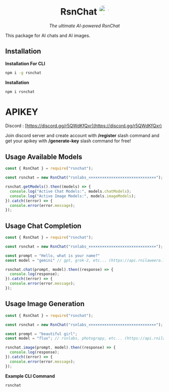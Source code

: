 <h1 align="center"><b>RsnChat</b> <img src="https://i.ibb.co/0J89TrT/rsn-bot-1.png" width="30" style="border-radius: 50%; margin-bottom: -5px"></h1>
<p align="center"><i>The ultimate AI-powered RsnChat</i></p>

This package for AI chats and AI images.

## Installation

**Installation For CLI**

```bash
npm i -g rsnchat
```

**Installation**

```bash
npm i rsnchat
```

# APIKEY

Discord : [https://discord.gg/r5QWdKfQxr](https://discord.gg/r5QWdKfQxr)

Join discord server and create account with **/register** slash command and get your apikey with **/generate-key** slash command for free!

## Usage Available Models

```javascript
const { RsnChat } = require("rsnchat");

const rsnchat = new RsnChat("rsnlabs_××××××××××××××××××××××××××××××");

rsnchat.getModels().then((models) => {
  console.log("Active Chat Models:", models.chatModels);
  console.log("Active Image Models:", models.imageModels);
}).catch((error) => {
  console.error(error.message);
});
```

## Usage Chat Completion

```javascript
const { RsnChat } = require("rsnchat");

const rsnchat = new RsnChat("rsnlabs_××××××××××××××××××××××××××××××");

const prompt = "Hello, what is your name?"
const model = "gemini" // gpt, grok-2, etc... (https://api.rnilaweera.lk/api/models)

rsnchat.chat(prompt, model).then((response) => {
  console.log(response);
}).catch((error) => {
  console.error(error.message);
});
```

## Usage Image Generation

```javascript
const { RsnChat } = require("rsnchat");

const rsnchat = new RsnChat("rsnlabs_××××××××××××××××××××××××××××××");

const prompt = "beautiful girl";
const model = "flux"; // rsnlabs, photograpy, etc... (https://api.rnilaweera.lk/api/models)

rsnchat.image(prompt, model).then((response) => {
  console.log(response);
}).catch((error) => {
  console.error(error.message);
});
```

**Example CLI Command**

```hs
rsnchat
```